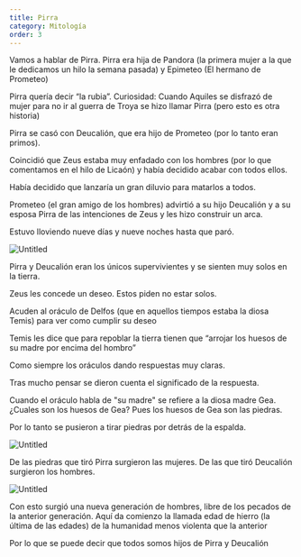 ```yaml
---
title: Pirra
category: Mitología
order: 3
---
```


Vamos a hablar de Pirra. Pirra era hija de Pandora (la primera mujer a la que le dedicamos un hilo la semana pasada) y Epimeteo (El hermano de Prometeo)

Pirra quería decir “la rubia”. Curiosidad: Cuando Aquiles se disfrazó de mujer para no ir al guerra de Troya se hizo llamar Pirra (pero esto es otra historia)

Pirra se casó con Deucalión, que era hijo de Prometeo (por lo tanto eran primos).

Coincidió que Zeus estaba muy enfadado con los hombres (por lo que comentamos en el hilo de Licaón) y había decidido acabar con todos ellos.

Había decidido que lanzaría un gran diluvio para matarlos a todos.

Prometeo (el gran amigo de los hombres) advirtió a su hijo Deucalión y a su esposa Pirra de las intenciones de Zeus y les hizo construir un arca.

Estuvo lloviendo nueve días y nueve noches hasta que paró.

![Untitled]({{site.baseurl}}/images/Pirra%20fd4cf79ae82a41b49c2d112dba6f7577/The_Flood__by_Paul_Merwart_-_Pirra_-_Wikipedia__la_enciclopedia_libre.png)

Pirra y Deucalión eran los únicos supervivientes y se sienten muy solos en la tierra.

Zeus les concede un deseo. Estos piden no estar solos.

Acuden al oráculo de Delfos (que en aquellos tiempos estaba la diosa Temis) para ver como cumplir su deseo

Temis les dice que para repoblar la tierra tienen que “arrojar los huesos de su madre por encima del hombro”

Como siempre los oráculos dando respuestas muy claras.

Tras mucho pensar se dieron cuenta el significado de la respuesta.

Cuando el oráculo habla de "su madre" se refiere a la diosa madre Gea. ¿Cuales son los huesos de Gea? Pues los huesos de Gea son las piedras.

Por lo tanto se pusieron a tirar piedras por detrás de la espalda.

![Untitled]({{site.baseurl}}/images/Pirra%20fd4cf79ae82a41b49c2d112dba6f7577/Resultados_de_la_Busqueda_de_imagenes_de_Google_de_https___content3_cdnprado_net_imagenes_Documentos_imgsem_1f_1fd5_1fd515fb-54fb-497c-a51f-6360df0df389_1771dc2a-9231-42ca-84b1-5776289d2282_jpg.png)

De las piedras que tiró Pirra surgieron las mujeres. De las que tiró Deucalión surgieron los hombres.

![Untitled]({{site.baseurl}}/images/Pirra%20fd4cf79ae82a41b49c2d112dba6f7577/Resultados_de_la_Busqueda_de_imagenes_de_Google_de_https___upload_wikimedia_org_wikipedia_commons_c_cd_Giovanni_Maria_Bottalla_-_Deucali_C3_A3o_e_Pirra_jpg.png)

Con esto surgió una nueva generación de hombres, libre de los pecados de la anterior generación. Aquí da comienzo la llamada edad de hierro (la última de las edades) de la humanidad menos violenta que la anterior

Por lo que se puede decir que todos somos hijos de Pirra y Deucalión

